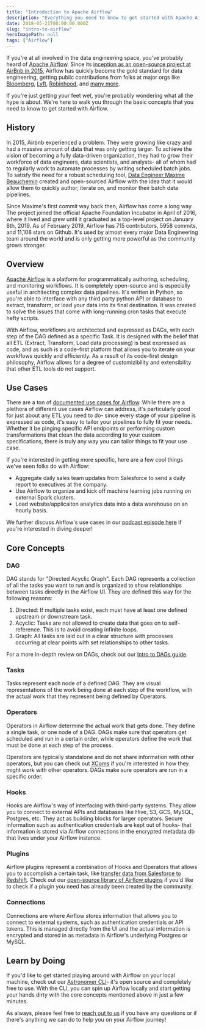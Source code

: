 ```yaml
---
title: "Introduction to Apache Airflow"
description: "Everything you need to know to get started with Apache Airflow."
date: 2018-05-21T00:00:00.000Z
slug: "intro-to-airflow"
heroImagePath: null
tags: ["Airflow"]
---
```


If you're at all involved in the data engineering space, you've probably heard of [Apache Airflow](https://github.com/apache/airflow). Since its [inception as an open-source project at AirBnb in 2015](https://medium.com/airbnb-engineering/airflow-a-workflow-management-platform-46318b977fd8), Airflow has quickly become the gold standard for data engineering, getting public contributions from folks at major orgs like [Bloomberg](https://www.techatbloomberg.com/blog/airflow-on-kubernetes/), [Lyft](https://eng.lyft.com/running-apache-airflow-at-lyft-6e53bb8fccff), [Robinhood](https://robinhood.engineering/why-robinhood-uses-airflow-aed13a9a90c8), and [many more](https://github.com/apache/airflow#who-uses-apache-airflow).

If you're just getting your feet wet, you're probably wondering what all the hype is about. We're here to walk you through the basic concepts that you need to know to get started with Airflow.

## History

In 2015, Airbnb experienced a problem. They were growing like crazy and had a massive amount of data that was only getting larger. To achieve the vision of becoming a fully data-driven organization, they had to grow their workforce of data engineers, data scientists, and analysts- all of whom had to regularly work to automate processes by writing scheduled batch jobs. To satisfy the need for a robust scheduling tool, [Data Engineer Maxime Beauchemin](https://soundcloud.com/the-airflow-podcast/the-origins-of-airflow) created and open-sourced Airflow with the idea that it would allow them to quickly author, iterate on, and monitor their batch data pipelines.

Since Maxime's first commit way back then, Airflow has come a long way. The project joined the official Apache Foundation Incubator in April of 2016, where it lived and grew until it graduated as a top-level project on January 8th, 2019. As of February 2019, Airflow has 715 contributors, 5958 commits, and 11,108 stars on Github. It's used by almost every major Data Engineering team around the world and is only getting more powerful as the community grows stronger. 

## Overview

[Apache Airflow](https://airflow.apache.org/index.html) is a platform for programmatically authoring, scheduling, and monitoring workflows. It is completely open-source and is especially useful in architecting complex data pipelines. It's written in Python, so you're able to interface with any third party python API or database to extract, transform, or load your data into its final destination. It was created to solve the issues that come with long-running cron tasks that execute hefty scripts.

With Airflow, workflows are architected and expressed as DAGs, with each step of the DAG defined as a specific Task. It is designed with the belief that all ETL (Extract, Transform, Load data processing) is best expressed as code, and as such is a code-first platform that allows you to iterate on your workflows quickly and efficiently. As a result of its code-first design philosophy, Airflow allows for a degree of customizibility and extensibility that other ETL tools do not support.

## Use Cases

There are a ton of [documented use cases for Airflow](https://github.com/jghoman/awesome-apache-airflow#best-practices-lessons-learned-and-cool-use-cases). While there are a plethora of different use cases Airflow can address, it's particularly good for just about any ETL you need to do- since every stage of your pipeline is expressed as code, it's easy to tailor your pipelines to fully fit your needs. Whether it be pinging specific API endpoints or performing custom transformations that clean the data according to your custom specifications, there is truly any way you can tailor things to fit your use case.

If you're interested in getting more specific, here are a few cool things we've seen folks do with Airflow:

- Aggregate daily sales team updates from Salesforce to send a daily report to executives at the company.
- Use Airflow to organize and kick off machine learning jobs running on external Spark clusters.
- Load website/applicaiton analytics data into a data warehouse on an hourly basis.

We further discuss Airflow's use cases in our [podcast episode here](https://soundcloud.com/the-airflow-podcast/use-cases) if you're interested in diving deeper!

## Core Concepts

### DAG

DAG stands for "Directed Acyclic Graph". Each DAG represents a collection of all the tasks you want to run and is organized to show relationships between tasks directly in the Airflow UI. They are defined this way for the following reasons:

1. Directed: If multiple tasks exist, each must have at least one defined upstream or downstream task.
2. Acyclic: Tasks are not allowed to create data that goes on to self-reference. This is to avoid creating infinite loops.
3. Graph: All tasks are laid out in a clear structure with processes occurring at clear points with set relationships to other tasks.

For a more in-depth review on DAGs, check out our [Intro to DAGs guide](https://astronomer.io/guides/dags).

### Tasks

Tasks represent each node of a defined DAG. They are visual representations of the work being done at each step of the workflow, with the actual work that they represent being defined by Operators.

### Operators

Operators in Airflow determine the actual work that gets done. They define a single task, or one node of a DAG. DAGs make sure that operators get scheduled and run in a certain order, while operators define the work that must be done at each step of the process.

Operators are typically standalone and do not share information with other operators, but you can check out [XComs](https://airflow.apache.org/concepts.html#xcoms) if you're interested in how they might work with other operators. DAGs make sure operators are run in a specific order.

### Hooks

Hooks are Airflow's way of interfacing with third-party systems. They allow you to connect to external APIs and databases like Hive, S3, GCS, MySQL, Postgres, etc. They act as building blocks for larger operators. Secure information such as authentication credentials are kept out of hooks- that information is stored via Airflow connections in the encrypted metadata db that lives under your Airflow instance.

### Plugins

Airflow plugins represent a combination of Hooks and Operators that allows you to accomplish a certain task, like [transfer data from Salesforce to Redshift](http://astronomer.io/guides/salesforce-to-redshift). Check out our [open-source library of Airflow plugins](https://github.com/airflow-plugins) if you'd like to check if a plugin you need has already been created by the community.

### Connections

Connections are where Airflow stores information that allows you to connect to external systems, such as authentication credentials or API tokens. This is managed directly from the UI and the actual information is encrypted and stored in as metadata in Airflow's underlying Postgres or MySQL.


## Learn by Doing

If you'd like to get started playing around with Airflow on your local machine, check out our [Astronomer CLI](https://github.com/astronomer/astro-cli)- it's open source and completely free to use. With the CLI, you can spin up Airflow locally and start getting your hands dirty with the core concepts mentioned above in just a few minutes. 

As always, please feel free to [reach out to us](https://astronomer.io/contact) if you have any questions or if there's anything we can do to help you on your Airflow journey!
